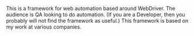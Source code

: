 This is a framework for web automation based around WebDriver.  The audience is QA looking to do automation.  (If you are a Developer, then you probably will not find the framework as useful.)  This framework is based on my work at various companies.

